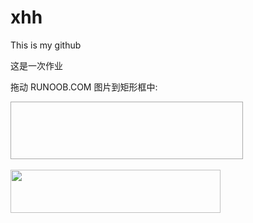 # xhh
This is my github
<!DOCTYPE HTML>
<html>
<head>
<meta charset="utf-8"> 
<title>菜鸟教程(runoob.com)</title>
<style type="text/css">
#div1 {width:350px;height:70px;padding:10px;border:1px solid #aaaaaa;}
</style>
<script>
function allowDrop(ev)
{
	ev.preventDefault();
}

function drag(ev)
{
	ev.dataTransfer.setData("Text",ev.target.id);
}

function drop(ev)
{
	ev.preventDefault();
	var data=ev.dataTransfer.getData("Text");
	ev.target.appendChild(document.getElementById(data));
}
</script>
</head>
<body>
<P>这是一次作业<p>
<p>拖动 RUNOOB.COM 图片到矩形框中:</p>


<div id="div1" ondrop="drop(event)" ondragover="allowDrop(event)"></div>
<br>
<img id="drag1" src="/images/logo.png" draggable="true" ondragstart="drag(event)" width="336" height="69">

</body>
</html>
